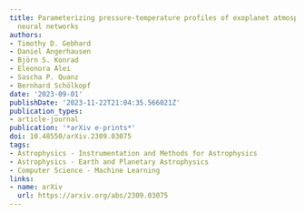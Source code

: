 ```yaml
---
title: Parameterizing pressure-temperature profiles of exoplanet atmospheres with
  neural networks
authors:
- Timothy D. Gebhard
- Daniel Angerhausen
- Björn S. Konrad
- Eleonora Alei
- Sascha P. Quanz
- Bernhard Schölkopf
date: '2023-09-01'
publishDate: '2023-11-22T21:04:35.566021Z'
publication_types:
- article-journal
publication: '*arXiv e-prints*'
doi: 10.48550/arXiv.2309.03075
tags:
- Astrophysics - Instrumentation and Methods for Astrophysics
- Astrophysics - Earth and Planetary Astrophysics
- Computer Science - Machine Learning
links:
- name: arXiv
  url: https://arxiv.org/abs/2309.03075
---
```

